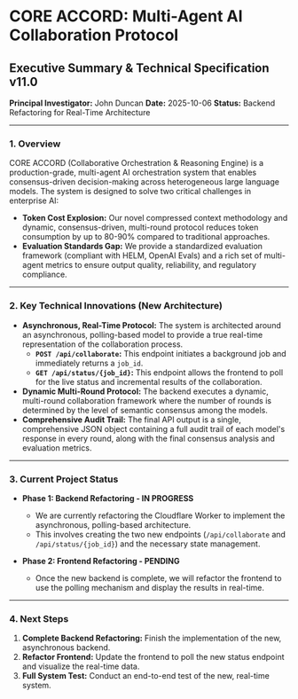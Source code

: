 # CORE ACCORD: Multi-Agent AI Collaboration Protocol
## Executive Summary & Technical Specification v11.0

**Principal Investigator:** John Duncan
**Date:** 2025-10-06
**Status:** Backend Refactoring for Real-Time Architecture

---

### 1. Overview

CORE ACCORD (Collaborative Orchestration & Reasoning Engine) is a production-grade, multi-agent AI orchestration system that enables consensus-driven decision-making across heterogeneous large language models. The system is designed to solve two critical challenges in enterprise AI:

*   **Token Cost Explosion:** Our novel compressed context methodology and dynamic, consensus-driven, multi-round protocol reduces token consumption by up to 80-90% compared to traditional approaches.
*   **Evaluation Standards Gap:** We provide a standardized evaluation framework (compliant with HELM, OpenAI Evals) and a rich set of multi-agent metrics to ensure output quality, reliability, and regulatory compliance.

--- 

### 2. Key Technical Innovations (New Architecture)

*   **Asynchronous, Real-Time Protocol:** The system is architected around an asynchronous, polling-based model to provide a true real-time representation of the collaboration process.
    *   **`POST /api/collaborate`:** This endpoint initiates a background job and immediately returns a `job_id`.
    *   **`GET /api/status/{job_id}`:** This endpoint allows the frontend to poll for the live status and incremental results of the collaboration.
*   **Dynamic Multi-Round Protocol:** The backend executes a dynamic, multi-round collaboration framework where the number of rounds is determined by the level of semantic consensus among the models.
*   **Comprehensive Audit Trail:** The final API output is a single, comprehensive JSON object containing a full audit trail of each model's response in every round, along with the final consensus analysis and evaluation metrics.

---

### 3. Current Project Status

*   **Phase 1: Backend Refactoring - IN PROGRESS**
    *   We are currently refactoring the Cloudflare Worker to implement the asynchronous, polling-based architecture.
    *   This involves creating the two new endpoints (`/api/collaborate` and `/api/status/{job_id}`) and the necessary state management.

*   **Phase 2: Frontend Refactoring - PENDING**
    *   Once the new backend is complete, we will refactor the frontend to use the polling mechanism and display the results in real-time.

---

### 4. Next Steps

1.  **Complete Backend Refactoring:** Finish the implementation of the new, asynchronous backend.
2.  **Refactor Frontend:** Update the frontend to poll the new status endpoint and visualize the real-time data.
3.  **Full System Test:** Conduct an end-to-end test of the new, real-time system.
